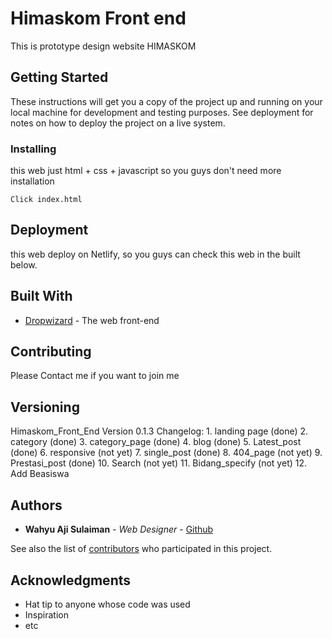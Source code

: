 # Himaskom Front end

This is prototype design website HIMASKOM

## Getting Started

These instructions will get you a copy of the project up and running on your local machine for development and testing purposes. See deployment for notes on how to deploy the project on a live system.

### Installing

this web just html + css + javascript so you guys don't need more installation

```
Click index.html
```

## Deployment

this web deploy on Netlify, so you guys can check this web in the built below.

## Built With

* [Dropwizard](https://himaskomfront-end.netlify.com/) - The web front-end

## Contributing

Please Contact me if you want to join me

## Versioning

Himaskom_Front_End Version 0.1.3
	Changelog:
	1. landing page (done)
	2. category (done)
	3. category_page (done)
	4. blog (done)
	5. Latest_post (done)
	6. responsive (not yet)
	7. single_post (done)
	8. 404_page (not yet)
	9. Prestasi_post (done)
	10. Search (not yet)
	11. Bidang_specify (not yet)
	12. Add Beasiswa

## Authors

* **Wahyu Aji Sulaiman** - *Web Designer* - [Github](https://github.com/claytten)

See also the list of [contributors](https://github.com/your/project/contributors) who participated in this project.

## Acknowledgments

* Hat tip to anyone whose code was used
* Inspiration
* etc
